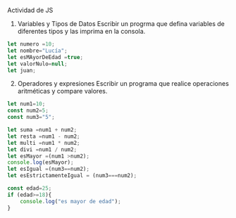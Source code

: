 Actividad de JS
1. Variables y Tipos de Datos
Escribir un progrma que defina variables de diferentes tipos y las imprima en la consola.

```js
let numero =10;
let nombre="Lucía";
let esMAyorDeEdad =true;
let valorNulo=null;
let juan;
```

2. Operadores y expresiones
Escribir un programa que realice operaciones aritméticas y compare valores.
```js
let num1=10;
const num2=5;
const num3="5";

let suma =num1 + num2;
let resta =num1 - num2;
let multi =num1 * num2;
let divi =num1 / num2;
let esMayor =(num1 >num2);
console.log(esMayor);
let esIgual =(num3==num2);
let esEstrictamenteIgual = (num3===num2);

const edad=25; 
if (edad>=18){
    console.log("es mayor de edad");
}

```